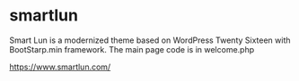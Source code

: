 # smartlun

Smart Lun is a modernized theme based on WordPress Twenty Sixteen with BootStarp.min framework. The main page code is in welcome.php

https://www.smartlun.com/
